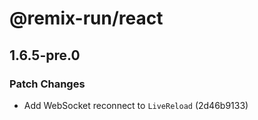 # @remix-run/react

## 1.6.5-pre.0

### Patch Changes

- Add WebSocket reconnect to `LiveReload` (2d46b9133)
